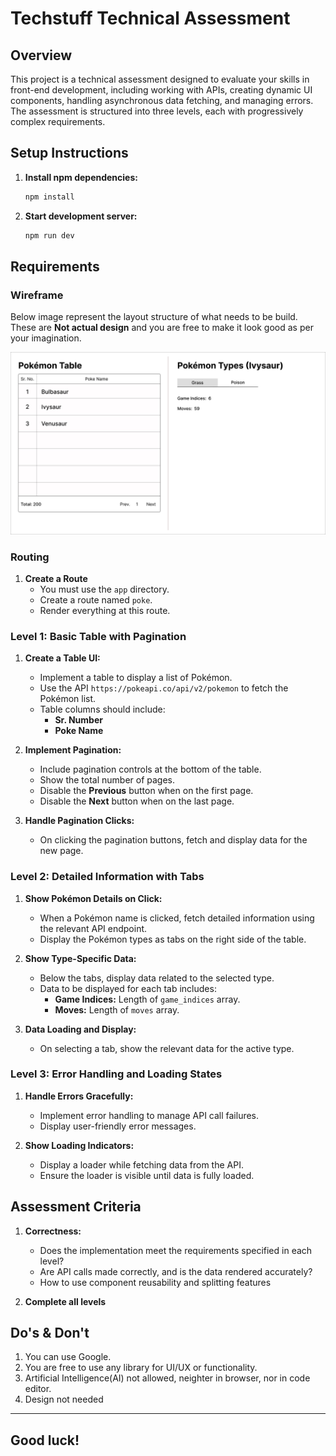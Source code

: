 # Techstuff Technical Assessment

## Overview

This project is a technical assessment designed to evaluate your skills in front-end development, including working with APIs, creating dynamic UI components, handling asynchronous data fetching, and managing errors. The assessment is structured into three levels, each with progressively complex requirements.

## Setup Instructions

1. **Install npm dependencies:**
   ```bash
   npm install
   ```

2. **Start development server:**
   ```bash
   npm run dev
   ```

## Requirements


### Wireframe

Below image represent the layout structure of what needs to be build. These are **Not actual design** and you are free to make it look good as per  your imagination.

![](https://github.com/Techstuff-Cloud/Techstuff_Assessment_R-02/blob/main/public/Wireframe_Assessment-2.jpg)

### Routing

1. **Create a Route**
   - You must use the `app` directory.
   - Create a route named `poke`.
   - Render everything at this route.

### Level 1: Basic Table with Pagination

1. **Create a Table UI:**
   - Implement a table to display a list of Pokémon.
   - Use the API `https://pokeapi.co/api/v2/pokemon` to fetch the Pokémon list.
   - Table columns should include:
     - **Sr. Number**
     - **Poke Name**

2. **Implement Pagination:**
   - Include pagination controls at the bottom of the table.
   - Show the total number of pages.
   - Disable the **Previous** button when on the first page.
   - Disable the **Next** button when on the last page.

3. **Handle Pagination Clicks:**
   - On clicking the pagination buttons, fetch and display data for the new page.

### Level 2: Detailed Information with Tabs

1. **Show Pokémon Details on Click:**
   - When a Pokémon name is clicked, fetch detailed information using the relevant API endpoint.
   - Display the Pokémon types as tabs on the right side of the table.

2. **Show Type-Specific Data:**
   - Below the tabs, display data related to the selected type.
   - Data to be displayed for each tab includes:
     - **Game Indices:** Length of `game_indices` array.
     - **Moves:** Length of `moves` array.

3. **Data Loading and Display:**
   - On selecting a tab, show the relevant data for the active type.

### Level 3: Error Handling and Loading States

1. **Handle Errors Gracefully:**
   - Implement error handling to manage API call failures.
   - Display user-friendly error messages.

2. **Show Loading Indicators:**
   - Display a loader while fetching data from the API.
   - Ensure the loader is visible until data is fully loaded.

## Assessment Criteria

1. **Correctness:**
   - Does the implementation meet the requirements specified in each level?
   - Are API calls made correctly, and is the data rendered accurately?
   - How to use component reusability and splitting features

2. **Complete all levels**


## Do's & Don't 

1. You can use Google.
2. You are free to use any library for UI/UX or functionality.
3. Artificial Intelligence(AI) not allowed, neighter in browser, nor in code editor.
4. Design not needed

---
## Good luck!
